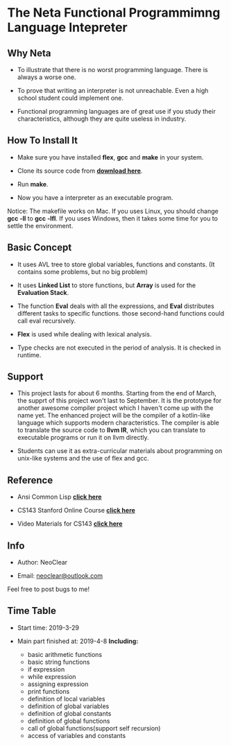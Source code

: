 # The Neta Functional Programmimng Language Intepreter

## Why Neta

+ To illustrate that there is no worst programming language. There is always a worse one.

+ To prove that writing an interpreter is not unreachable. Even a high school student could implement one.

+ Functional programming languages are of great use if you study their characteristics, although they are quite useless in industry.

## How To Install It

+ Make sure you have installed **flex**, **gcc** and **make** in your system.

+ Clone its source code from **[download here](https://codeload.github.com/NeoClear/neta/zip/master)**.

+ Run **make**.

+ Now you have a interpreter as an executable program.

Notice: The makefile works on Mac. If you uses Linux, you should change **gcc -ll** to **gcc -lfl**. If you uses Windows, then it takes some time for you to settle the environment.

## Basic Concept

+ It uses AVL tree to store global variables, functions and constants. (It contains some problems, but no big problem)

+ It uses **Linked List** to store functions, but **Array** is used for the **Evaluation Stack**.

+ The function **Eval** deals with all the expressions, and **Eval** distributes different tasks to specific functions. those second-hand functions could call eval recursively.

+ **Flex** is used while dealing with lexical analysis.

+ Type checks are not executed in the period of analysis. It is checked in runtime.

## Support

+ This project lasts for about 6 months. Starting from the end of March, the supprt of this project won't last to September. It is the prototype for another awesome compiler project which I haven't come up with the name yet. The enhanced project will be the compiler of a kotlin-like language which supports modern characteristics. The compiler is able to translate the source code to **llvm IR**, which you can translate to executable programs or run it on llvm directly.

+ Students can use it as extra-curricular materials about programming on unix-like systems and the use of flex and gcc.

## Reference

+ Ansi Common Lisp **[click here](https://acl.readthedocs.io/en/latest/zhCN/)**

+ CS143 Stanford Online Course **[click here](http://web.stanford.edu/class/archive/cs/cs143/cs143.1128/)**

+ Video Materials for CS143 **[click here](https://www.bilibili.com/video/av18939632)**

## Info

+ Author: NeoClear

+ Email: neoclear@outlook.com

Feel free to post bugs to me!

## Time Table

+ Start time: 2019-3-29

+ Main part finished at: 2019-4-8
**Including:**
    + basic arithmetic functions
    + basic string functions
    + if expression
    + while expression
    + assigning expression
    + print functions
    + definition of local variables
    + definition of global variables
    + definition of global constants
    + definition of global functions
    + call of global functions(support self recursion)
    + access of variables and constants